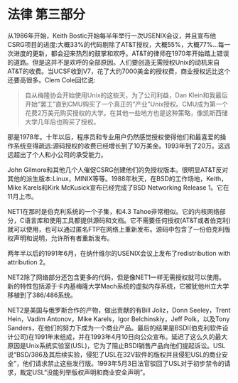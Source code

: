 # 法律 第三部分

从1986年开始，Keith Bostic开始每半年举行一次USENIX会议，并且宣布他CSRG项目的进度:大概33%的代码剔除了AT&T授权，大概55%，大概77%...每一次进度的更新，都会迎来热烈的鼓掌和欢呼。AT&T的律师在1970年开始踏上错误的道路。但是这并不是欢呼的全部原因。人们要创造无需授权Unix的动机来自AT&T的收费。当UCSF收到V7，花了大约7000美金的授权费，商业授权远比这个还要高很多。Clem Cole回忆说:

> 自从梅隆协会开始使用Unix的这些天，为了公司利益，Dan Klein和我最后开始“罢工”直到CMU购买了一个真正的“产业”Unix授权。CMU成为第一个花费2万美元购买授权的大学。在其他一些地方也是这种策略，像凯斯西储大学几年后也购买了授权。

那是1978年。十年以后，程序员和专业用户仍然感觉授权使得他们和最喜爱的操作系统变得疏远:源码授权的收费已经增长到了10万美金。1993年到了20万。这远远超出了个人和小公司的承受能力。

John Gilmore和其他几个人催促CSRG创建他们的免授权版本。很明显AT&T反对其他的派生版本:Linux，MINIX等等。1988年秋天，在BSD的工作场地，Keith，Mike Karels和Kirk McKusick宣布已经完成了BSD Networking Release 1。它在11月上市。

NET1在那时是伯克利系统的一个子集，和4.3 Tahoe非常相似。它的内核网络部分，C语言库和使用工具都提供源码和文档。它不需要任何授权(AT&T或者伯克利)就可以使用，也可以通过匿名FTP在网络上重新发布。源码中包含了一份伯克利版权声明和说明，允许所有者重新发布。

两年半以后的1991年6月，在纳什维尔的USENIX会议上发布了redistribution with attribution 2。

NET2除了网络部分还包含更多的代码，但是像NET1一样无需授权就可以使用。新的特性包括源于卡内基梅隆大学Mach系统的虚拟内存系统，它被犹他州立大学移植到了386/486系统。

NET2是美国与俄罗斯合作的产物，做出贡献的有Bill Joliz，Donn Seeley，Trent Hein，Vadim Antonov，Mike Karels，Igor Belchinskiy，Jeff Polk，以及Tony Sanders，在他们的努力下成为一个商业产品。最后的结果是BSDI(伯克利软件设计公司)在1991年末组成，并在1993年4月10日向公众宣布。延迟了这么久的最大原因是Unix系统实验室(USL)，它为了阻止BSDI销售产品向他们提起诉讼。USL说“BSD/386及其后续实验，侵犯了USL在32V软件的版权并且侵犯USL的商业安全”，他们请求禁止这些发行版。1993年5月3日法官驳回了USL对于初步禁令的请求，裁定USL“没能列举版权声明和商业安全声明”。


